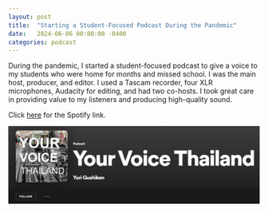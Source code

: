 ```yaml
---
layout: post
title:  "Starting a Student-Focused Podcast During the Pandemic"
date:   2024-06-06 00:00:00 -0400
categories: podcast
---
```


During the pandemic, I started a student-focused podcast to give a voice to my students who were home for months and missed school. I was the main host, producer, and editor. I used a Tascam recorder, four XLR microphones, Audacity for editing, and had two co-hosts. I took great care in providing value to my listeners and producing high-quality sound.

Click [here](https://open.spotify.com/show/2fYsbdJsTzGeW3uKe5ks14) for the Spotify link.

![YVT Podcast](/media/YVT.png)
